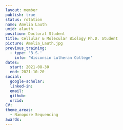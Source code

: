 ```yaml
---
layout: member
publish: true
status: rotation
name: Amelia Lauth
umid: alauth
position: Doctoral Student
title: Cellular & Molecular Biology Ph.D. Student 
picture: Amelia_Lauth.jpg
previous_training:
  - type: 'B.S.'
    info: 'Wisconsin Lutheran College'
dates:
  start: 2021-08-30
  end: 2021-10-20
social: 
  google-scholar: 
  linked-in: 
  email: 
  github:
  orcid:
CV: 
theme_areas:
  - Nanopore Sequencing
awards:
---
```


